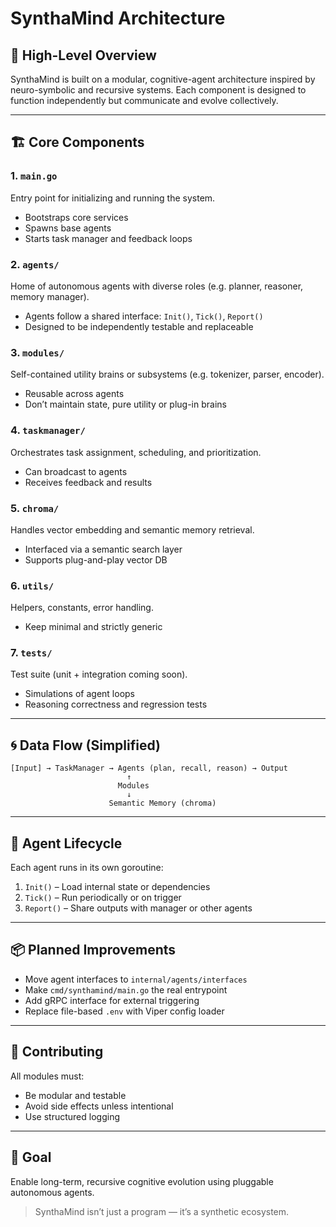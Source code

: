 # SynthaMind Architecture

## 🧠 High-Level Overview

SynthaMind is built on a modular, cognitive-agent architecture inspired by neuro-symbolic and recursive systems. Each component is designed to function independently but communicate and evolve collectively.

---

## 🏗️ Core Components

### 1. `main.go`

Entry point for initializing and running the system.

- Bootstraps core services
- Spawns base agents
- Starts task manager and feedback loops

### 2. `agents/`

Home of autonomous agents with diverse roles (e.g. planner, reasoner, memory manager).

- Agents follow a shared interface: `Init()`, `Tick()`, `Report()`
- Designed to be independently testable and replaceable

### 3. `modules/`

Self-contained utility brains or subsystems (e.g. tokenizer, parser, encoder).

- Reusable across agents
- Don’t maintain state, pure utility or plug-in brains

### 4. `taskmanager/`

Orchestrates task assignment, scheduling, and prioritization.

- Can broadcast to agents
- Receives feedback and results

### 5. `chroma/`

Handles vector embedding and semantic memory retrieval.

- Interfaced via a semantic search layer
- Supports plug-and-play vector DB

### 6. `utils/`

Helpers, constants, error handling.

- Keep minimal and strictly generic

### 7. `tests/`

Test suite (unit + integration coming soon).

- Simulations of agent loops
- Reasoning correctness and regression tests

---

## 🌀 Data Flow (Simplified)

```
[Input] → TaskManager → Agents (plan, recall, reason) → Output
                          ↑
                        Modules
                          ↓
                      Semantic Memory (chroma)
```

---

## 🔄 Agent Lifecycle

Each agent runs in its own goroutine:

1. `Init()` – Load internal state or dependencies
2. `Tick()` – Run periodically or on trigger
3. `Report()` – Share outputs with manager or other agents

---

## 📦 Planned Improvements

- Move agent interfaces to `internal/agents/interfaces`
- Make `cmd/synthamind/main.go` the real entrypoint
- Add gRPC interface for external triggering
- Replace file-based `.env` with Viper config loader

---

## 🤝 Contributing

All modules must:

- Be modular and testable
- Avoid side effects unless intentional
- Use structured logging

---

## 🧩 Goal

Enable long-term, recursive cognitive evolution using pluggable autonomous agents.

> SynthaMind isn’t just a program — it’s a synthetic ecosystem.

